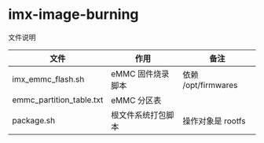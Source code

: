 # imx-image-burning

文件说明

| 文件                     | 作用               | 备注                |
| ------------------------ | ------------------ | ------------------- |
| imx_emmc_flash.sh        | eMMC 固件烧录脚本  | 依赖 /opt/firmwares |
| emmc_partition_table.txt | eMMC 分区表        |                     |
| package.sh               | 根文件系统打包脚本 | 操作对象是 rootfs   |

